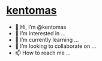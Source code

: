 # [kentomas](https://kentomas.github.io/)
- 👋 Hi, I’m @kentomas
- 👀 I’m interested in ...
- 🌱 I’m currently learning ...
- 💞️ I’m looking to collaborate on ...
- 📫 How to reach me ...
